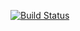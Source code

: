 [![Build Status](https://travis-ci.org/devesh-verma/nodeplayground.svg?branch=master)](https://travis-ci.org/devesh-verma/nodeplayground)